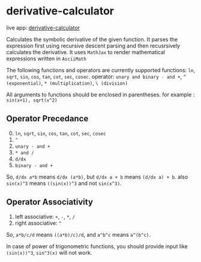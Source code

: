 # derivative-calculator
live app: [derivative-calculator](http://derivative-calc.herokuapp.com/)

Calculates the symbolic derivative of the given function. It parses the expression first using recursive descent parsing
and then recusrsively calculates the derivative. It uses `MathJax` to render mathematical expressions written in `AsciiMath`

The following functions and operators are currently supported
functions: `ln`, `sqrt`, `sin`, `cos`, `tan`, `cot`, `sec`, `cosec`. operator: `unary and binary - and +`, `^ (exponential)`, 
`* (multiplication)`, `\ (division)` 

All arguments to functions should be enclosed in parentheses. for example : `sin(x+1), sqrt(x^2)`

## Operator Precedance
0. `ln`, `sqrt`, `sin`, `cos`, `tan`, `cot`, `sec`, `cosec`
1. `^`
2. `unary - and +`
3. `* and /`
4. `d/dx`
5. `binary - and +`

So, `d/dx a*b` means  `d/dx (a*b)`, but `d/dx a + b` means `(d/dx a) + b`. also `sin(x)^3` means `((sin(x))^3` and not `sin(x^3)`.


## Operator Associativity
1. left associative: `+`, `-`, `*`, `/`
2. right associative: `^`

So, `a*b/c/d` means `((a*b)/c)/d`, and `a^b^c` means `a^(b^c)`.

In case of power of trigonometric functions, you should provide input like `(sin(x))^3`, `sin^3(x)` will not work.
